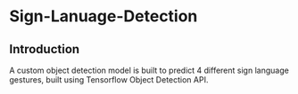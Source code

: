 # Sign-Lanuage-Detection
## Introduction
A custom object detection model is built to predict 4 different sign language gestures, built using Tensorflow Object Detection API.
